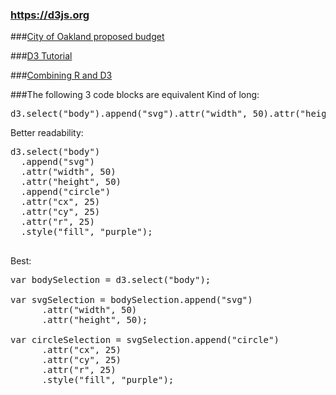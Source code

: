 
### https://d3js.org  

###[City of Oakland proposed budget](http://openbudgetoakland.org/2015-17-proposed-budget-flow.htm)  

###[D3 Tutorial](https://www.dashingd3js.com/table-of-contents)

###[Combining R and D3](http://blog.ae.be/combining-the-power-of-r-and-d3-js/)

###The following 3 code blocks are equivalent
Kind of long:
<pre>
d3.select("body").append("svg").attr("width", 50).attr("height", 50).append("circle").attr("cx", 25).attr("cy", 25).attr("r", 25).style("fill", "purple");
</pre>

Better readability:
<pre>
d3.select("body")
  .append("svg")
  .attr("width", 50)
  .attr("height", 50)
  .append("circle")
  .attr("cx", 25)
  .attr("cy", 25)
  .attr("r", 25)
  .style("fill", "purple");
 </pre>
 
Best:
<pre>
var bodySelection = d3.select("body");

var svgSelection = bodySelection.append("svg")
      .attr("width", 50)
      .attr("height", 50);

var circleSelection = svgSelection.append("circle")
      .attr("cx", 25)
      .attr("cy", 25)
      .attr("r", 25)
      .style("fill", "purple");
</pre>
